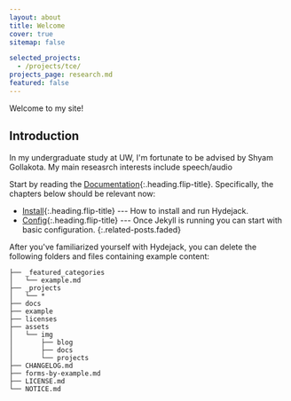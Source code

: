 ```yaml
---
layout: about
title: Welcome
cover: true
sitemap: false

selected_projects:
  - /projects/tce/
projects_page: research.md
featured: false
---
```


<!--author-->

<!--reseasrch-->



Welcome to my site!


## Introduction

In my undergraduate study at UW, I'm fortunate to be advised by Shyam Gollakota. My main reseasrch interests include
speech/audio 

Start by reading the [Documentation]{:.heading.flip-title}.
Specifically, the chapters below should be relevant now:

* [Install]{:.heading.flip-title} --- How to install and run Hydejack.
* [Config]{:.heading.flip-title} --- Once Jekyll is running you can start with basic configuration.
{:.related-posts.faded}

After you've familiarized yourself with Hydejack, you can delete the following folders and files
containing example content:

~~~
├── _featured_categories
│   └── example.md
├── _projects
│   └── *
├── docs
├── example
├── licenses
├── assets
│   └── img
│       ├── blog
│       ├── docs
│       └── projects
├── CHANGELOG.md
├── forms-by-example.md
├── LICENSE.md
└── NOTICE.md
~~~

[documentation]: docs/README.md
[install]: docs/install.md
[upgrade]: docs/upgrade.md
[config]: docs/config.md
